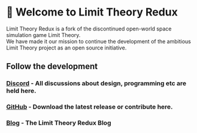 # 🌌 Welcome to Limit Theory Redux 

Limit Theory Redux is a fork of the discontinued open-world space simulation game Limit Theory. <br>
We have made it our mission to continue the development of the ambitious Limit Theory project as an open source initiative.

## Follow the development
### [Discord](https://discord.gg/MrfRR5ytJF) - All discussions about design, programming etc are held here.
### [GitHub](https://github.com/Limit-Theory-Redux/ltheory) - Download the latest release or contribute here.
### [Blog](https://blog.ltredux.org) - The Limit Theory Redux Blog


